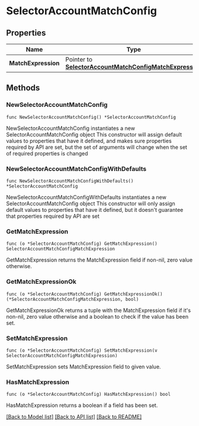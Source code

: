 # SelectorAccountMatchConfig

## Properties

Name | Type | Description | Notes
------------ | ------------- | ------------- | -------------
**MatchExpression** | Pointer to [**SelectorAccountMatchConfigMatchExpression**](SelectorAccountMatchConfigMatchExpression.md) |  | [optional] 

## Methods

### NewSelectorAccountMatchConfig

`func NewSelectorAccountMatchConfig() *SelectorAccountMatchConfig`

NewSelectorAccountMatchConfig instantiates a new SelectorAccountMatchConfig object
This constructor will assign default values to properties that have it defined,
and makes sure properties required by API are set, but the set of arguments
will change when the set of required properties is changed

### NewSelectorAccountMatchConfigWithDefaults

`func NewSelectorAccountMatchConfigWithDefaults() *SelectorAccountMatchConfig`

NewSelectorAccountMatchConfigWithDefaults instantiates a new SelectorAccountMatchConfig object
This constructor will only assign default values to properties that have it defined,
but it doesn't guarantee that properties required by API are set

### GetMatchExpression

`func (o *SelectorAccountMatchConfig) GetMatchExpression() SelectorAccountMatchConfigMatchExpression`

GetMatchExpression returns the MatchExpression field if non-nil, zero value otherwise.

### GetMatchExpressionOk

`func (o *SelectorAccountMatchConfig) GetMatchExpressionOk() (*SelectorAccountMatchConfigMatchExpression, bool)`

GetMatchExpressionOk returns a tuple with the MatchExpression field if it's non-nil, zero value otherwise
and a boolean to check if the value has been set.

### SetMatchExpression

`func (o *SelectorAccountMatchConfig) SetMatchExpression(v SelectorAccountMatchConfigMatchExpression)`

SetMatchExpression sets MatchExpression field to given value.

### HasMatchExpression

`func (o *SelectorAccountMatchConfig) HasMatchExpression() bool`

HasMatchExpression returns a boolean if a field has been set.


[[Back to Model list]](../README.md#documentation-for-models) [[Back to API list]](../README.md#documentation-for-api-endpoints) [[Back to README]](../README.md)


